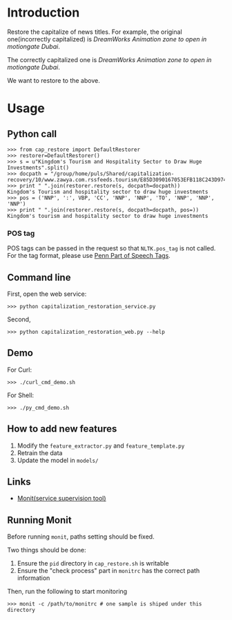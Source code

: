 # Introduction

Restore the capitalize of news titles. For example, the original one(incorrectly capitalized) is *DreamWorks Animation zone to open in motiongate Dubai*.

The correctly capitalized one is *DreamWorks Animation zone to open in motiongate Dubai*.

We want to restore to the above.

# Usage

## Python call

	>>> from cap_restore import DefaultRestorer
	>>> restorer=DefaultRestorer()
	>>> s = u"Kingdom's Tourism and Hospitality Sector to Draw Huge Investments".split()
	>>> docpath = "/group/home/puls/Shared/capitalization-recovery/10/www.zawya.com.rssfeeds.tourism/E85D3090167053EFB118C243D9747FAC"
	>>> print " ".join(restorer.restore(s, docpath=docpath))
	Kingdom's Tourism and hospitality sector to draw huge investments
	>>> pos = ('NNP', ':', VBP, 'CC', 'NNP', 'NNP', 'TO', 'NNP', 'NNP', 'NNP')
	>>> print " ".join(restorer.restore(s, docpath=docpath, pos=))
	Kingdom's tourism and hospitality sector to draw huge investments

### POS tag

POS tags can be passed in the request so that `NLTK.pos_tag` is not called. For the tag format, please use [Penn Part of Speech Tags]( http://cs.nyu.edu/grishman/jet/guide/PennPOS.html).

## Command line

First, open the web service:

    >>> python capitalization_restoration_service.py

Second, 

    >>> python capitalization_restoration_web.py --help


## Demo

For Curl:

    >>> ./curl_cmd_demo.sh

For Shell:

    >>> ./py_cmd_demo.sh


## How to add new features

1. Modify the `feature_extractor.py` and `feature_template.py`
2. Retrain the data
3. Update the model in `models/`

## Links

- [Monit(service supervision tool)](https://mmonit.com/monit/)


## Running Monit

Before running `monit`, paths setting should be fixed.

Two things should be done:

1. Ensure the `pid` directory in `cap_restore.sh` is writable
2. Ensure the "check process" part in `monitrc` has the correct path information


Then, run the following to start monitoring

    >>> monit -c /path/to/monitrc # one sample is shiped under this directory

